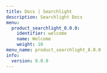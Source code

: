 ```yaml
---
title: Docs | Searchlight
description: Searchlight Docs
menu:
  product_searchlight_8.0.0:
    identifier: welcome
    name: Welcome
    weight: 10
menu_name: product_searchlight_8.0.0
info:
  version: 8.0.0
---
```


